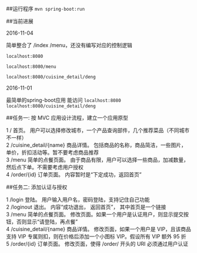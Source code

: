 ##运行程序
`mvn spring-boot:run`

##当前进展

2016-11-04

简单整合了 /index /menu，还没有编写对应的控制逻辑

`localhost:8080`

`localhost:8080/menu`

`localhost:8080/cuisine_detail/deng`

2016-11-01

最简单的spring-boot应用
能访问
`localhost:8080`  
`localhost:8080/cuisine_detail/deng`  



##任务一: 按 MVC 应用设计流程，建立一个应用原型

1 / 首页。 用户可以选择修改城市，一个产品查询部件，几个推荐菜品（不同城市不一样）  
2 /cuisine_detail/{name} 商品详情。 包括商品的名称，商品简洁，一些图片，单价，折扣活动等。暂不要考虑商品推荐  
3 /menu 简单的点餐页面。 由于商品有限，用户可以选择一些商品，加减数量，然后点下单。不需要考虑用户授权  
4 /order/{id} 订单页面。 内容暂时是“下定成功，返回首页”  

##任务二: 添加认证与授权  

1 /login 登陆。 用户输入用户名，密码登陆，支持记住自己功能  
2 /loginout 退出。 内容“成功退出， 返回首页”， 其中首页是一个链接  
3 /menu 简单的点餐页面。 修改页面。如果一个用户是认证用户，则显示提交按钮，否则显示“请登陆，再点餐”  
4 /cuisine_detail/{name} 商品详情。 修改页面，如果一个用户是 VIP，且该商品支持 VIP 专属则扣，则在价格后添加一个小图标 VIP。假设所有 VIP 额外 95 折  
5 /order/{id} 订单页面。 修改页面，使得 /order/ 开头的 URI 必须通过用户认证

  